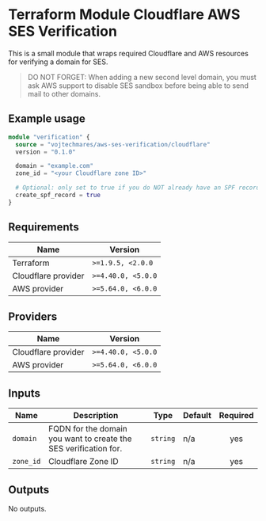 # Terraform Module Cloudflare AWS SES Verification

This is a small module that wraps required Cloudflare and AWS resources for verifying a domain for SES.

> DO NOT FORGET: When adding a new second level domain, you must ask AWS support to disable SES sandbox before being able to send mail to other domains.

## Example usage

```terraform
module "verification" {
  source = "vojtechmares/aws-ses-verification/cloudflare"
  version = "0.1.0"

  domain = "example.com"
  zone_id = "<your Cloudflare zone ID>"

  # Optional: only set to true if you do NOT already have an SPF record. This option defaults to true if ommitted.
  create_spf_record = true
}
```

## Requirements

| Name                | Version            |
| ------------------- | ------------------ |
| Terraform           | `>=1.9.5, <2.0.0`  |
| Cloudflare provider | `>=4.40.0, <5.0.0` |
| AWS provider        | `>=5.64.0, <6.0.0` |

## Providers

| Name                | Version            |
| ------------------- | ------------------ |
| Cloudflare provider | `>=4.40.0, <5.0.0` |
| AWS provider        | `>=5.64.0, <6.0.0` |

## Inputs

| Name      | Description                                                      | Type     | Default | Required |
| --------- | ---------------------------------------------------------------- | -------- | ------- | :------: |
| `domain`  | FQDN for the domain you want to create the SES verification for. | `string` | n/a     |   yes    |
| `zone_id` | Cloudflare Zone ID                                               | `string` | n/a     |   yes    |

## Outputs

No outputs.
